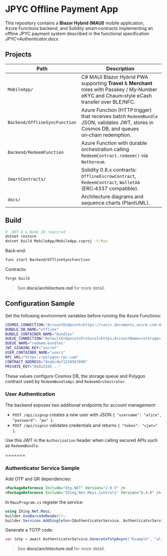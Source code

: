 # JPYC Offline Payment App

This repository contains a **Blazor Hybrid (MAUI)** mobile application, Azure Functions backend, and Solidity smart‑contracts implementing an offline JPYC payment system described in the functional specification _JPYC+Authenticator.docx_.

## Projects

| Path | Description |
|------|-------------|
| `MobileApp/` | C# MAUI Blazor Hybrid PWA supporting **Travel** & **Merchant** roles with Passkey / My‑Number eKYC and Chaum‑style eCash transfer over BLE/NFC. |
| `Backend/OfflineSyncFunction` | Azure Function (HTTP trigger) that receives batch `RedeemBundle` JSON, validates JWT, stores in Cosmos DB, and queues on‑chain redemption. |
| `Backend/RedeemFunction` | Azure Function with durable orchestration calling `RedeemContract.redeem()` via `Nethereum`. |
| `SmartContracts/` | Solidity 0.8.x contracts: `OfflineEscrowContract`, `RedeemContract`, `WalletAA` (ERC‑4337 compatible). |
| `docs/` | Architecture diagrams and sequence charts (PlantUML). |

## Build

```bash
# .NET 8 & Node 20 required
dotnet restore
dotnet build MobileApp/MobileApp.csproj -t:Run
```

Back‑end:

```bash
func start Backend/OfflineSyncFunction
```

Contracts:

```bash
forge build
```

> See **docs/architecture.md** for more detail.

## Configuration Sample

Set the following environment variables before running the Azure Functions:

```bash
COSMOS_CONNECTION="AccountEndpoint=https://<acc>.documents.azure.com:443/;AccountKey=<key>"
BUNDLE_DB_NAME="offline"
BUNDLE_CONTAINER_NAME="bundles"
QUEUE_CONNECTION="DefaultEndpointsProtocol=https;AccountName=<storage>;AccountKey=<key>;EndpointSuffix=core.windows.net"
QUEUE_NAME="redeem-bundles"
JWT_SIGNING_KEY="secret"
USER_CONTAINER_NAME="users"
RPC_URL="https://polygon-rpc.com"
CONTRACT_ADDRESS="0xabcdef1234567890"
PRIVATE_KEY="0x012345..."
```

These values configure Cosmos DB, the storage queue and Polygon contract used by
`RedeemBundleApi` and `RedeemOrchestrator`.

### User Authentication

The backend exposes two additional endpoints for account management:

- `POST /api/signup` creates a new user with JSON `{ "username": "alice", "password": "pw" }`.
- `POST /api/signin` validates credentials and returns `{ "token": "<jwt>" }`.

Use this JWT in the `Authorization` header when calling secured APIs such as `RedeemBundle`.

=======
### Authenticator Service Sample

Add OTP and QR dependencies:

```xml
<PackageReference Include="Otp.NET" Version="2.0.5" />
<PackageReference Include="ZXing.Net.Maui.Controls" Version="0.4.0" />
```

In `MauiProgram.cs` register the service:

```csharp
using ZXing.Net.Maui;
builder.UseBarcodeReader();
builder.Services.AddSingleton<IAuthenticatorService, AuthenticatorService>();
```

Generate a TOTP code:

```csharp
var totp = await AuthenticatorService.GenerateTotpAsync("Example", "alice");
```

> See **docs/architecture.md** for more detail.

